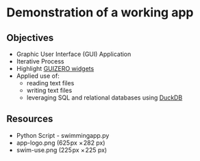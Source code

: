 # Demonstration of a working app

## Objectives

* Graphic User Interface (GUI) Application
* Iterative Process
* Highlight [GUIZERO widgets](https://lawsie.github.io/guizero/about/)
* Applied use of:
   * reading text files
   * writing text files
   * leveraging SQL and relational databases using [DuckDB](https://duckdb.org/)

## Resources
* Python Script - swimmingapp.py
* app-logo.png (625 px × 282 px)
* swim-use.png (225 px × 225 px)

